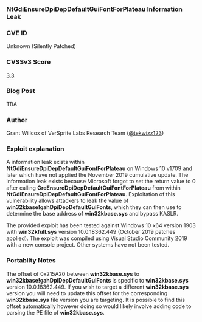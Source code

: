 ### NtGdiEnsureDpiDepDefaultGuiFontForPlateau Information Leak

### CVE ID
Unknown (Silently Patched)

### CVSSv3 Score
[3.3](https://www.first.org/cvss/calculator/3.0#CVSS:3.0/AV:L/AC:L/PR:L/UI:N/S:U/C:L/I:N/A:N)

### Blog Post
TBA

### Author
Grant Willcox of VerSprite Labs Research Team
([@tekwizz123](https://twitter.com/tekwizz123))

### Exploit explanation
A information leak exists within **NtGdiEnsureDpiDepDefaultGuiFontForPlateau** on Windows 10 v1709 and later which have not applied the November 2019 cumulative update. The information leak exists because Microsoft forgot to set the return value to 0 after calling **GreEnsureDpiDepDefaultGuiFontForPlateau** from within **NtGdiEnsureDpiDepDefaultGuiFontForPlateau**. Exploitation of this vulnerability allows attackers to leak the value of **win32kbase!gahDpiDepDefaultGuiFonts**, which they can then use to determine the base address of **win32kbase.sys** and bypass KASLR.

The provided exploit has been tested against Windows 10 x64 version 1903 with **win32kfull.sys** version 10.0.18362.449 (October 2019 patches applied). The exploit was compiled using Visual Studio Community 2019 with a new console project. Other systems have not been tested.

### Portabilty Notes
The offset of 0x215A20 between **win32kbase.sys** to **win32kbase!gahDpiDepDefaultGuiFonts** is specific to **win32kbase.sys** version 10.0.18362.449. If you wish to target a different **win32kbase.sys** version you will need to update this offset for the corresponding **win32kbase.sys** file version you are targeting. It is possible to find this offset automatically however doing so would likely involve adding code to parsing the PE file of **win32kbase.sys**.
